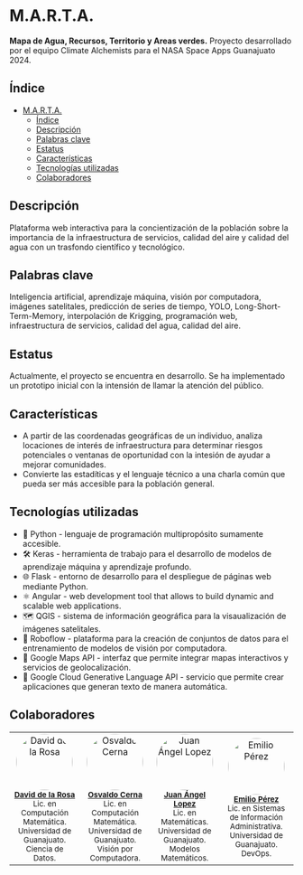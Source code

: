# M.A.R.T.A.
**Mapa de Agua, Recursos, Territorio y Areas verdes.**
Proyecto desarrollado por el equipo Climate Alchemists para el NASA Space Apps Guanajuato 2024.

## Índice

- [M.A.R.T.A.](#marta)
  - [Índice](#índice)
  - [Descripción](#descripción)
  - [Palabras clave](#palabras-clave)
  - [Estatus](#estatus)
  - [Características](#características)
  - [Tecnologías utilizadas](#tecnologías-utilizadas)
  - [Colaboradores](#colaboradores)

## Descripción
Plataforma web interactiva para la concientización de la población sobre la importancia de la infraestructura de servicios, calidad del aire y calidad del agua con un trasfondo científico y tecnológico.

## Palabras clave
Inteligencia artificial, aprendizaje máquina, visión por computadora, imágenes satelitales, predicción de series de tiempo, YOLO, Long-Short-Term-Memory,
interpolación de Krigging, programación web, infraestructura de servicios, calidad del agua, calidad del aire.

## Estatus

Actualmente, el proyecto se encuentra en desarrollo. Se ha implementado un prototipo inicial con la intensión de llamar la atención del público.

## Características
- A partir de las coordenadas geográficas de un individuo, analiza locaciones de interés de infraestructura para determinar riesgos potenciales o ventanas de oportunidad con la intesión de ayudar a mejorar comunidades.
- Convierte las estadíticas y el lenguaje técnico a una charla común que pueda ser más accesible para la población general.

## Tecnologías utilizadas
- 🐍 Python - lenguaje de programación multipropósito sumamente accesible.
- 🛠 Keras - herramienta de trabajo para el desarrollo de modelos de aprendizaje máquina y aprendizaje profundo.
- 🌐 Flask - entorno de desarrollo para el despliegue de páginas web mediante Python.
- ⚛️ Angular - web development tool that allows to build dynamic and scalable web applications.
- 🗺 QGIS - sistema de información geográfica para la visaualización de imágenes satelitales.
- 🤖 Roboflow - plataforma para la creación de conjuntos de datos para el entrenamiento de modelos de visión por computadora.
- 🚀 Google Maps API - interfaz que permite integrar mapas interactivos y servicios de geolocalización.
- 💬 Google Cloud Generative Language API - servicio que permite crear aplicaciones que generan texto de manera automática.

## Colaboradores
<table align="center">
  <tr>
    <td align="center">
      <a href="https://github.com/davidhdx">
        <img src="https://github.com/davidhdx.png" width="100" style="border-radius: 50%;" alt="David de la Rosa"/><br />
      </a>
      <sub><b><a href="https://github.com/davidhdx">David de la Rosa</a></b></sub><br />
      <sub>Lic. en Computación Matemática.</sub>
      <br>
      <sub>Universidad de Guanajuato.</sub>
      <br>
      <sub>Ciencia de Datos.</sub>
    </td>
    <td align="center">
      <a href="https://github.com/osvacerna">
        <img src="https://github.com/osvacerna.png" width="100" style="border-radius: 50%;" alt="Osvaldo Cerna"/><br />
      </a>
      <sub><b><a href="https://github.com/osvacerna">Osvaldo Cerna</a></b></sub><br />
      <sub>Lic. en Computación Matemática.</sub>
      <br>
      <sub>Universidad de Guanajuato.</sub>
      <br>
      <sub>Visión por Computadora.</sub>
    </td>
    <td align="center">
      <a href="https://github.com/LordAngel11">
        <img src="https://github.com/LordAngel11.png" width="100" style="border-radius: 50%;" alt="Juan Ángel Lopez"/><br />
      </a>
      <sub><b><a href="https://github.com/LordAngel11">Juan Ángel Lopez</a></b></sub><br />
      <sub>Lic. en Matemáticas.</sub>
      <br>
      <sub>Universidad de Guanajuato.</sub>
      <br>
      <sub>Modelos Matemáticos.</sub>
    </td>
    <td align="center">
      <a href="https://github.com/miloperez">
        <img src="https://github.com/miloperez.png" width="100" style="border-radius: 50%;" alt="Emilio Pérez"/><br />
      </a>
      <sub><b><a href="https://github.com/miloperez">Emilio Pérez</a></b></sub><br />
      <sub>Lic. en Sistemas de Información Administrativa.</sub>
      <br>
      <sub>Universidad de Guanajuato.</sub>
      <br>
      <sub>DevOps.</sub>
      <sub></sub>
    </td>
  </tr>
</table>
